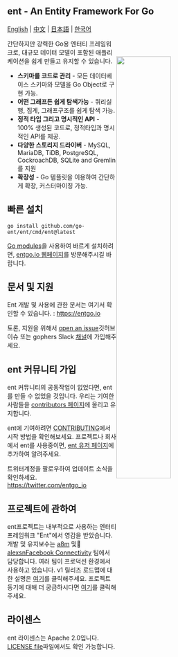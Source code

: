 ## ent - An Entity Framework For Go

[English](README.md) | [中文](README_zh.md) | [日本語](README_jp.md) | [한국어](README_kr.md)

<img width="50%"
align="right"
style="display: block; margin:40px auto;"
src="https://s3.eu-central-1.amazonaws.com/entgo.io/assets/gopher_graph.png"/>

간단하지만 강력한 Go용 엔터티 프레임워크로, 대규모 데이터 모델이 포함된 애플리케이션을 쉽게 만들고 유지할 수 있습니다.

-   **스키마를 코드로 관리** - 모든 데이터베이스 스키마와 모델을 Go Object로 구현 가능.
-   **어떤 그래프든 쉽게 탐색가능** - 쿼리실행, 집계, 그래프구조를 쉽게 탐색 가능.
-   **정적 타입 그리고 명시적인 API** - 100% 생성된 코드로, 정적타입과 명시적인 API를 제공.
-   **다양한 스토리지 드라이버** - MySQL, MariaDB, TiDB, PostgreSQL, CockroachDB, SQLite and Gremlin 를 지원
-   **확장성** - Go 템플릿을 이용하여 간단하게 확장, 커스터마이징 가능.

## 빠른 설치

```console
go install github.com/go-ent/ent/cmd/ent@latest
```

[Go modules]을 사용하여 바르게 설치하려면, [entgo.io 웹페이지][entgo install]를 방문해주시길 바랍니다.

## 문서 및 지원

Ent 개발 및 사용에 관한 문서는 여기서 확인할 수 있습니다. : https://entgo.io

토론, 지원을 위해서 [open an issue](https://github.com/ent/ent/issues/new/choose)깃허브 이슈 또는 gophers Slack [채널](https://gophers.slack.com/archives/C01FMSQDT53)에 가입해주세요.

## ent 커뮤니티 가입

ent 커뮤니티의 공동작업이 없었다면, ent를 만들 수 없었을 것입니다. 우리는 기여한 사람들을 [contributors 페이지](doc/md/contributors.md)에 올리고 유지합니다.

ent에 기여하려면 [CONTRIBUTING](CONTRIBUTING.md)에서 시작 방법을 확인해보세요.
프로젝트나 회사에서 ent를 사용중이면, [ent 유저 페이지](https://github.com/ent/ent/wiki/ent-users)에 추가하여 알려주세요.

트위터계정을 팔로우하여 업데이트 소식을 확인하세요. https://twitter.com/entgo_io

## 프로젝트에 관하여

ent프로젝트는 내부적으로 사용하는 엔터티 프레임워크 "Ent"에서 영감을 받았습니다. 개발 및 유지보수는 [a8m](https://github.com/a8m) 및 [alexsn](https://github.com/alexsn)[Facebook Connectivity][fbc] 팀에서 담당합니다. 여러 팀이 프로덕션 환경에서 사용하고 있습니다. v1 릴리즈 로드맵에 대한 설명은 [여기](https://github.com/ent/ent/issues/46)를 클릭해주세요.
프로젝트 동기에 대해 더 궁금하시다면 [여기](https://entgo.io/blog/2019/10/03/introducing-ent)를 클릭해주세요.

## 라이센스

ent 라이센스는 Apache 2.0입니다. [LICENSE file](LICENSE)파일에서도 확인 가능합니다.

[entgo install]: https://entgo.io/docs/code-gen/#version-compatibility-between-entc-and-ent
[go modules]: https://github.com/golang/go/wiki/Modules#quick-start
[fbc]: https://connectivity.fb.com
